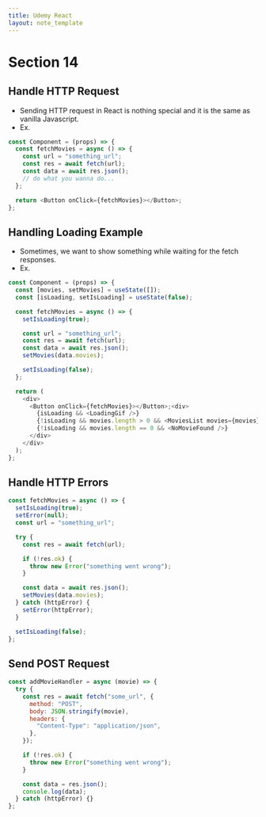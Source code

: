 ```yaml
---
title: Udemy React
layout: note_template
---
```


# Section 14

## Handle HTTP Request

- Sending HTTP request in React is nothing special and it is the same as vanilla Javascript.
- Ex.

```js
const Component = (props) => {
  const fetchMovies = async () => {
    const url = "something_url";
    const res = await fetch(url);
    const data = await res.json();
    // do what you wanna do...
  };

  return <Button onClick={fetchMovies}></Button>;
};
```

## Handling Loading Example

- Sometimes, we want to show something while waiting for the fetch responses.
- Ex.

```js
const Component = (props) => {
  const [movies, setMovies] = useState([]);
  const [isLoading, setIsLoading] = useState(false);

  const fetchMovies = async () => {
    setIsLoading(true);

    const url = "something_url";
    const res = await fetch(url);
    const data = await res.json();
    setMovies(data.movies);

    setIsLoading(false);
  };

  return (
    <div>
      <Button onClick={fetchMovies}></Button>;<div>
        {isLoading && <LoadingGif />}
        {!isLoading && movies.length > 0 && <MoviesList movies={movies} />}
        {!isLoading && movies.length == 0 && <NoMovieFound />}
      </div>
    </div>
  );
};
```

## Handle HTTP Errors

```js
const fetchMovies = async () => {
  setIsLoading(true);
  setError(null);
  const url = "something_url";

  try {
    const res = await fetch(url);

    if (!res.ok) {
      throw new Error("something went wrong");
    }

    const data = await res.json();
    setMovies(data.movies);
  } catch (httpError) {
    setError(httpError);
  }

  setIsLoading(false);
};
```

## Send POST Request

```js
const addMovieHandler = async (movie) => {
  try {
    const res = await fetch("some_url", {
      method: "POST",
      body: JSON.stringify(movie),
      headers: {
        "Content-Type": "application/json",
      },
    });

    if (!res.ok) {
      throw new Error("something went wrong");
    }

    const data = res.json();
    console.log(data);
  } catch (httpError) {}
};
```
